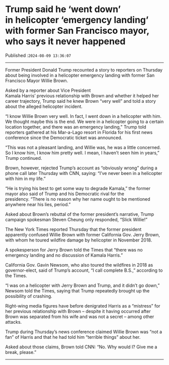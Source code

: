 # Trump said he ‘went down’ in helicopter ‘emergency landing’ with former San Francisco mayor, who says it never happened

Published :`2024-08-09 13:36:07`

---

Former President Donald Trump recounted a story to reporters on Thursday about being involved in a helicopter emergency landing with former San Francisco Mayor Willie Brown.

Asked by a reporter about Vice President Kamala Harris’ previous relationship with Brown and whether it helped her career trajectory, Trump said he knew Brown “very well” and told a story about the alleged helicopter incident.

“I know Willie Brown very well. In fact, I went down in a helicopter with him. We thought maybe this is the end. We were in a helicopter going to a certain location together, and there was an emergency landing,” Trump told reporters gathered at his Mar-a-Lago resort in Florida for his first news conference since the Democratic ticket was announced.

“This was not a pleasant landing, and Willie was, he was a little concerned. So I know him, I know him pretty well. I mean, I haven’t seen him in years,” Trump continued.

Brown, however, rejected Trump’s account as “obviously wrong” during a phone call later Thursday with CNN, saying: “I’ve never been in a helicopter with him in my life.”

“He is trying his best to get some way to degrade Kamala,” the former mayor also said of Trump and his Democratic rival for the presidency. “There is no reason why her name ought to be mentioned anywhere near his lies, period.”

Asked about Brown’s rebuttal of the former president’s narrative, Trump campaign spokesman Steven Cheung only responded, “Slick Willie!”

The New York Times reported Thursday that the former president apparently confused Willie Brown with former California Gov. Jerry Brown, with whom he toured wildfire damage by helicopter in November 2018.

A spokesperson for Jerry Brown told the Times that “there was no emergency landing and no discussion of Kamala Harris.”

California Gov. Gavin Newsom, who also toured the wildfires in 2018 as governor-elect, said of Trump’s account, “I call complete B.S.,” according to the Times.

“I was on a helicopter with Jerry Brown and Trump, and it didn’t go down,” Newsom told the Times, saying that Trump repeatedly brought up the possibility of crashing.

Right-wing media figures have before denigrated Harris as a “mistress” for her previous relationship with Brown – despite it having occurred after Brown was separated from his wife and was not a secret – among other attacks.

Trump during Thursday’s news conference claimed Willie Brown was “not a fan” of Harris and that he had told him “terrible things” about her.

Asked about those claims, Brown told CNN: “No. Why would I? Give me a break, please.”

---

